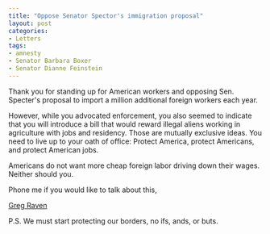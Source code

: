 ```yaml
---
title: "Oppose Senator Spector's immigration proposal"
layout: post
categories:
- Letters
tags:
- amnesty
- Senator Barbara Boxer
- Senator Dianne Feinstein
---
```


Thank you for standing up for American workers and opposing Sen. Specter's proposal to import a million additional foreign workers each year.

However, while you advocated enforcement, you also seemed to indicate that you will introduce a bill that would reward illegal aliens working in agriculture with jobs and residency. Those are mutually exclusive ideas. You need to live up to your oath of office: Protect America, protect Americans, and protect American jobs.

Americans do not want more cheap foreign labor driving down their wages. Neither should you.

Phone me if you would like to talk about this,

[Greg Raven](https://www.gregraven.org/)

P.S. We must start protecting our borders, no ifs, ands, or buts.